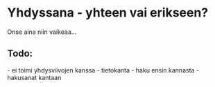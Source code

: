 <h1>Yhdyssana - yhteen vai erikseen?</h1>
<p>Onse aina niin vaikeaa...</p>

<h2>Todo:</h2>
- ei toimi yhdysviivojen kanssa
- tietokanta
- haku ensin kannasta
- hakusanat kantaan